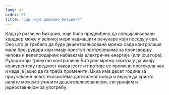 ```yaml
---
lang: sr
order: 21
title: "Зар није довољно битцоин?"
---
```


Када је развијен Битцоин, није било предвиђено да специјализовани хардвер може у великој мери надмашити рачунаре који поседују сви. Оно што је требало да буде децентрализована мрежа сада контролише мали број рудара који имају приступ постројењима за производњу чипова и велепродајним набавкама електричне енергије (или још горе). Рудари који тренутно контролишу Битцоин мрежу сматрају да имају конкурентску предност каква јесте и противе се промени протокола чак и када је јасно да га треба променити. Цхиа има десет година за проучавање новог екосистема дигиталног новца и верује да крипто валуте можемо учинити децентрализованијом, сигурнијом и једноставнијом за употребу.
